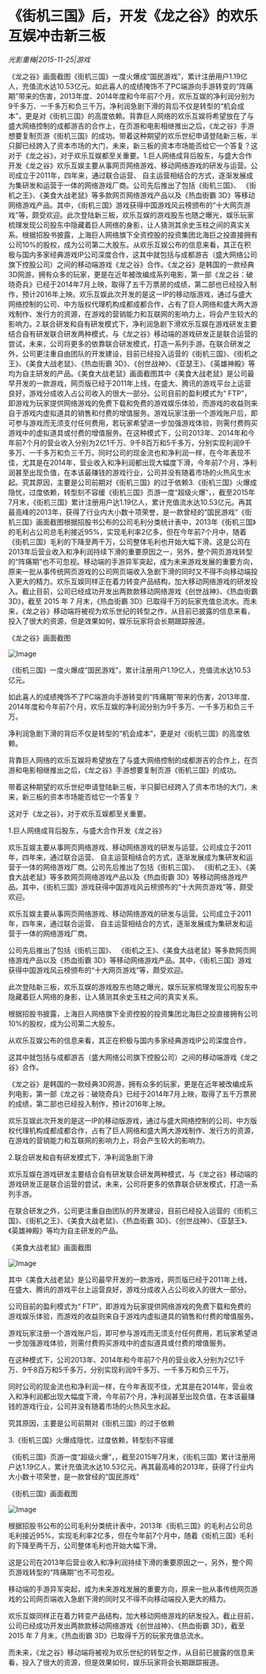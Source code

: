 # 《街机三国》后，开发《龙之谷》的欢乐互娱冲击新三板

*光影重梅|2015-11-25|游戏*

《龙之谷》画面截图《街机三国》一度火爆成“国民游戏”，累计注册用户1.19亿人，充值流水达10.53亿元。如此喜人的成绩掩饰不了PC端游向手游转变的“阵痛期”带来的伤害，2013年度、2014年度和今年前7个月，欢乐互娱的净利润分别为9千多万、一千多万和负三千万。净利润急剧下滑的背后不仅是转型的“机会成本”，更是对《街机三国》的高度依赖。背靠巨人网络的欢乐互娱将希望放在了与盛大网络控制的成都游吉的合作上，在页游和电影相继推出之后，《龙之谷》手游想要复制页游《街机三国》的成功。带着这种期望的欢乐世纪申请登陆新三板，半只脚已经跨入了资本市场的大门，未来，新三板的资本市场能否给它一个答复？这对于《龙之谷》，对于欢乐互娱都至关重要。1.巨人网络成背后股东，与盛大合作开发《龙之谷》欢乐互娱主要从事网页网络游戏、移动网络游戏的研发与运营。公司成立于2011年，四年来，通过联合运营、 自主运营相结合的方式，逐渐发展成为集研发和运营于一体的网络游戏厂商。公司先后推出了包括《街机三国》、 《街机之王》、《美食大战老鼠》等多款网页网络游戏产品以及《热血街霸 3D》等移动网络游戏产品。其中，《街机三国》游戏获得中国游戏风云榜颁布的“十大网页游戏”等，颇受欢迎。此次登陆新三板，欢乐互娱的游戏股东也随之曝光，娱乐玩家梳理发现公司股东中隐藏着巨人网络的身影，让人猜测其余史玉柱之间的真实关系。根据招股书披露，上海巨人网络旗下全资控股的投资集团北海巨之投直接拥有公司10%的股权，成为公司第二大股东。从欢乐互娱公布的信息来看，其正在积极与国内多家经典游戏IP公司深度合作，这其中就包括与成都游吉（盛大网络公司旗下控股公司）之间的移动端游戏《龙之谷》合作。《龙之谷》是韩国的一款经典3D网游，拥有众多的玩家，更是在近年被改编成系列电影，第一部《龙之谷：破晓奇兵》已经于2014年7月上映，取得了五千万票房的成绩，第二部也已经投入制作，预计2016年上映。欢乐互娱此次开发的是这一IP的移动版游戏，通过与盛大网络控制的公司、中方版权代理机构成都成都合作，占有了巨人网络和盛大两大游戏制作、发行方的资源，在游戏的营销能力和互联网的影响力上，将会产生较大的影响力。2.联合研发和自有研发模式下，净利润急剧下滑欢乐互娱在游戏研发主要结合自有研发联合研发两种模式，与《龙之谷》移动端的游戏研发正是联合运营的尝试，未来，公司将更多的依靠联合研发模式，打造一系列手游。在联合研发之外，公司更注重自由团队的开发建设，目前已经投入运营的《街机三国》、《街机之王》、《美食大战老鼠》、《热血街霸 3D》、《创世战神》、《亚瑟王》、《英雄神殿》等均为自主研发的产品。《美食大战老鼠》画面截图其中《美食大战老鼠》是公司最早开发的一款游戏，网页版已经于2011年上线，在盛大、腾讯的游戏平台上运营良好，游戏分成收入占公司收入的很大一部分。公司目前的盈利模式为“ FTP”，即游戏为玩家提供网络游戏的免费下载和免费的游戏娱乐体验，而游戏的收益则来自于游戏内虚拟道具的销售和付费的增值服务。游戏玩家注册一个游戏账户后，即可参与游戏而无须支付任何费用，若玩家希望进一步加强游戏体验，则需付费购买游戏中的虚拟道具或付费的增值服务。在这种模式下，公司2013年、2014年和今年前7个月的营业收入分别为2亿1千万、9千8百万和5千多万，分别实现利润9千多万、一千多万和负三千万。同时公司的现金流也和净利润一样，在今年表现不佳，尤其是在2014年，营业收入和净利润都出现大幅度下滑，今年前7个月，净利润甚至出现负值，在本该最赚钱的游戏行业，公司并没有随着市场的火热风生水起。究其原因，主要是公司前期对《街机三国》的过于依赖3.《街机三国》火爆成隐忧，过度依赖，转型刻不容缓《街机三国》页游一度“超级火爆”，，截至2015年7月末，《街机三国》累计注册用户达1.19亿人，累计充值流水达10.53亿元。再其最高峰的2013年，获得了行业内大小数十项荣誉，是一款曾经的“国民游戏”《街机三国》画面截图根据招股书公布的公司毛利分类统计表中，2013年《街机三国》的毛利占公司总毛利接近95%，实现毛利率2亿多，但在今年前7个月中，随着《街机三国》毛利的下降至两千万，公司整体毛利也开始大幅下滑。这是公司在2013年后营业收入和净利润持续下滑的重要原因之一，另外，整个网页游戏转型的“阵痛期”也不可忽视。移动端的手游异军突起，成为未来游戏发展的重要方向，原来一批从事传统网页游戏的公司网页端收入急剧下滑的同时又不得不向移动端投入更大的精力。欢乐互娱同样正在着力转变产品结构，加大移动网络游戏的研发投入。截止目前，公司已经成功开发出两款款移动网络游戏《创世战神》、《热血街霸 3D》，截至 2015 年 7 月末，《热血街霸 3D》已取得千万的玩家充值总流水。而未来，《龙之谷》移动端将被视为欢乐世纪的转型之作，从目前已披露的信息来看，投入了很大的资源，但是效果如何，娱乐玩家将会长期跟踪报道。

《龙之谷》画面截图

![Image](http://si1.go2yd.com/get-image/0L0j3I7aTPk)

《街机三国》一度火爆成“国民游戏”，累计注册用户1.19亿人，充值流水达10.53亿元。

如此喜人的成绩掩饰不了PC端游向手游转变的“阵痛期”带来的伤害，2013年度、2014年度和今年前7个月，欢乐互娱的净利润分别为9千多万、一千多万和负三千万。

净利润急剧下滑的背后不仅是转型的“机会成本”，更是对《街机三国》的高度依赖。

背靠巨人网络的欢乐互娱将希望放在了与盛大网络控制的成都游吉的合作上，在页游和电影相继推出之后，《龙之谷》手游想要复制页游《街机三国》的成功。

带着这种期望的欢乐世纪申请登陆新三板，半只脚已经跨入了资本市场的大门，未来，新三板的资本市场能否给它一个答复？

这对于《龙之谷》，对于欢乐互娱都至关重要。

1.巨人网络成背后股东，与盛大合作开发《龙之谷》

欢乐互娱主要从事网页网络游戏、移动网络游戏的研发与运营。公司成立于2011年，四年来，通过联合运营、 自主运营相结合的方式，逐渐发展成为集研发和运营于一体的网络游戏厂商。公司先后推出了包括《街机三国》、 《街机之王》、《美食大战老鼠》等多款网页网络游戏产品以及《热血街霸 3D》等移动网络游戏产品。其中，《街机三国》游戏获得中国游戏风云榜颁布的“十大网页游戏”等，颇受欢迎。

欢乐互娱主要从事网页网络游戏、移动网络游戏的研发与运营。公司成立于2011年，四年来，通过联合运营、 自主运营相结合的方式，逐渐发展成为集研发和运营于一体的网络游戏厂商。

公司先后推出了包括《街机三国》、 《街机之王》、《美食大战老鼠》等多款网页网络游戏产品以及《热血街霸 3D》等移动网络游戏产品。其中，《街机三国》游戏获得中国游戏风云榜颁布的“十大网页游戏”等，颇受欢迎。

此次登陆新三板，欢乐互娱的游戏股东也随之曝光，娱乐玩家梳理发现公司股东中隐藏着巨人网络的身影，让人猜测其余史玉柱之间的真实关系。

根据招股书披露，上海巨人网络旗下全资控股的投资集团北海巨之投直接拥有公司10%的股权，成为公司第二大股东。

从欢乐互娱公布的信息来看，其正在积极与国内多家经典游戏IP公司深度合作，

这其中就包括与成都游吉（盛大网络公司旗下控股公司）之间的移动端游戏《龙之谷》合作。

《龙之谷》是韩国的一款经典3D网游，拥有众多的玩家，更是在近年被改编成系列电影，第一部《龙之谷：破晓奇兵》已经于2014年7月上映，取得了五千万票房的成绩，第二部也已经投入制作，预计2016年上映。

欢乐互娱此次开发的是这一IP的移动版游戏，通过与盛大网络控制的公司、中方版权代理机构成都成都合作，占有了巨人网络和盛大两大游戏制作、发行方的资源，在游戏的营销能力和互联网的影响力上，将会产生较大的影响力。

2.联合研发和自有研发模式下，净利润急剧下滑

欢乐互娱在游戏研发主要结合自有研发联合研发两种模式，与《龙之谷》移动端的游戏研发正是联合运营的尝试，未来，公司将更多的依靠联合研发模式，打造一系列手游。

在联合研发之外，公司更注重自由团队的开发建设，目前已经投入运营的《街机三国》、《街机之王》、《美食大战老鼠》、《热血街霸 3D》、《创世战神》、《亚瑟王》、《英雄神殿》等均为自主研发的产品。

《美食大战老鼠》画面截图

![Image](http://si1.go2yd.com/get-image/0L0j3Ao9JXU)

其中《美食大战老鼠》是公司最早开发的一款游戏，网页版已经于2011年上线，在盛大、腾讯的游戏平台上运营良好，游戏分成收入占公司收入的很大一部分。

公司目前的盈利模式为“ FTP”，即游戏为玩家提供网络游戏的免费下载和免费的游戏娱乐体验，而游戏的收益则来自于游戏内虚拟道具的销售和付费的增值服务。

游戏玩家注册一个游戏账户后，即可参与游戏而无须支付任何费用，若玩家希望进一步加强游戏体验，则需付费购买游戏中的虚拟道具或付费的增值服务。

在这种模式下，公司2013年、2014年和今年前7个月的营业收入分别为2亿1千万、9千8百万和5千多万，分别实现利润9千多万、一千多万和负三千万。

同时公司的现金流也和净利润一样，在今年表现不佳，尤其是在2014年，营业收入和净利润都出现大幅度下滑，今年前7个月，净利润甚至出现负值，在本该最赚钱的游戏行业，公司并没有随着市场的火热风生水起。

究其原因，主要是公司前期对《街机三国》的过于依赖

3.《街机三国》火爆成隐忧，过度依赖，转型刻不容缓

《街机三国》页游一度“超级火爆”，，截至2015年7月末，《街机三国》累计注册用户达1.19亿人，累计充值流水达10.53亿元。再其最高峰的2013年，获得了行业内大小数十项荣誉，是一款曾经的“国民游戏”

《街机三国》画面截图

![Image](http://si1.go2yd.com/get-image/0L0j3C1G0LQ)

根据招股书公布的公司毛利分类统计表中，2013年《街机三国》的毛利占公司总毛利接近95%，实现毛利率2亿多，但在今年前7个月中，随着《街机三国》毛利的下降至两千万，公司整体毛利也开始大幅下滑。

这是公司在2013年后营业收入和净利润持续下滑的重要原因之一，另外，整个网页游戏转型的“阵痛期”也不可忽视。

移动端的手游异军突起，成为未来游戏发展的重要方向，原来一批从事传统网页游戏的公司网页端收入急剧下滑的同时又不得不向移动端投入更大的精力。

欢乐互娱同样正在着力转变产品结构，加大移动网络游戏的研发投入。截止目前，公司已经成功开发出两款款移动网络游戏《创世战神》、《热血街霸 3D》，截至 2015 年 7 月末，《热血街霸 3D》已取得千万的玩家充值总流水。

而未来，《龙之谷》移动端将被视为欢乐世纪的转型之作，从目前已披露的信息来看，投入了很大的资源，但是效果如何，娱乐玩家将会长期跟踪报道。

